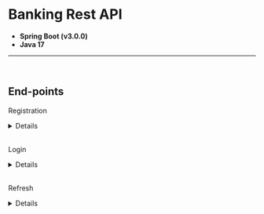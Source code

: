 # Banking Rest API

- **Spring Boot (v3.0.0)**
- **Java 17**

---

<br>

## **End-points**


Registration

<details>

<br>

### **Request**

- URL: `localhost/register`
- Method: **POST**
- Request / response body format: **JSON**

```json
{
    "firstName": "Alberto",
    "lastName": "Delrio",
    "phoneNumber": "+380500010010",
    "ipn": "0000000000",
    "password": "123"
}
```

<br>

### **Response**

- ### 200

```json
{
    "message": "success"
}
```

</details>

<br>

Login

<details>

<br>

### **Request**

- URL: `localhost/login`
- Method: **POST**
- Request / response body format: **JSON**

```json
{
    "phoneNumber": "+380500010010",
    "password": "123"
}
```

<br>

### **Response**

- ### 200

```json
{
    "refreshToken": "jwt",
    "refreshTokenExpiration": "2023-01-20T17:33:14+02:00[Europe/Kiev]",
    "accessToken": "jwt",
    "accessTokenExpiration": "2022-12-21T18:03:14+02:00[Europe/Kiev]",
    "error": null
}
```

- ### 401

```json
{
    "refreshToken": null,
    "refreshTokenExpiration": null,
    "accessToken": null,
    "accessTokenExpiration": null,
    "error": "Password is not correct"
}
```

</details>

<br>

Refresh

<details>

<br>

### **Request**

- URL: `localhost/refresh`
- Method: **POST**
- Request / response body format: **JSON**

```json
{
    "refreshToken": "jwt"
}
```

<br>

### **Response**

- ### 200

```json
{
    "refreshToken": "jwt",
    "refreshTokenExpiration": "2023-01-20T17:33:14+02:00[Europe/Kiev]",
    "accessToken": "jwt",
    "accessTokenExpiration": "2022-12-21T18:03:14+02:00[Europe/Kiev]",
    "error": null
}
```

- ### 400

```json
{
    "refreshToken": null,
    "refreshTokenExpiration": null,
    "accessToken": null,
    "accessTokenExpiration": null,
    "error": "Refresh JWT is fake"
}
```

<br>

### **Request #2**

- URL: `localhost/refresh/logout`
- Method: **POST**
- Request / response body format: **JSON**

```json
{
    "refreshToken": "jwt"
}
```

<br>

### **Response**

- ### 200

```json
{
    "message": "success"
}
```

- ### 400

```json
{
    "error": "Refresh JWT is fake"
}
```

</details>